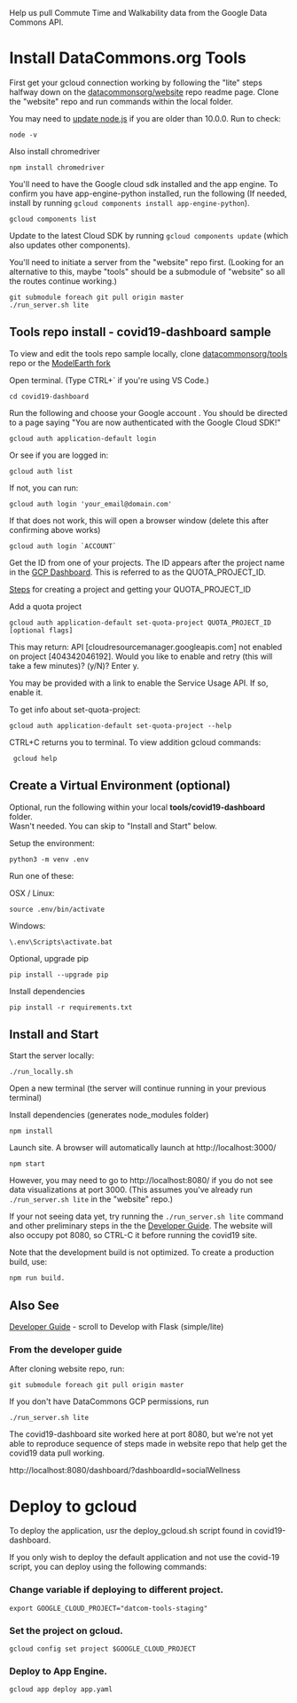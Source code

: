 
Help us pull Commute Time and Walkability data from the Google Data Commons API.  


# Install DataCommons.org Tools

First get your gcloud connection working by following the "lite" steps halfway down on the [datacommonsorg/website](https://github.com/datacommonsorg/website/blob/master/docs/developer_guide.md) repo readme page.  Clone the "website" repo and run commands within the local folder.  

You may need to [update node.js](https://nodejs.org/en/download/current/) if you are older than 10.0.0. Run to check:

	node -v  

<!-- node install says: Make sure that /usr/local/bin is in your $PATH. -->

Also install chromedriver<!-- from developer guide -->

	npm install chromedriver

You'll need to have the Google cloud sdk installed and the app engine.  To confirm you have app-engine-python installed, run the following (If needed, install by running `gcloud components install app-engine-python`).  

	gcloud components list

Update to the latest Cloud SDK by running `gcloud components update` (which also updates other components).  

You'll need to initiate a server from the "website" repo first. (Looking for an alternative to this, maybe "tools" should be a submodule of "website" so all the routes continue working.)

	git submodule foreach git pull origin master
	./run_server.sh lite


## Tools repo install - covid19-dashboard sample

To view and edit the tools repo sample locally, clone [datacommonsorg/tools](https://github.com/datacommonsorg/tools) repo or the [ModelEarth fork](https://github.com/modelearth/tools)  

Open terminal. (Type CTRL+\` if you're using VS Code.)  

	cd covid19-dashboard


Run the following and choose your Google account <!-- map.g 00 -->. You should be directed to a page saying "You are now authenticated with the Google Cloud SDK!"  

	gcloud auth application-default login

Or see if you are logged in:   

	gcloud auth list

If not, you can run:  

	gcloud auth login 'your_email@domain.com'

If that does not work, this will open a browser window (delete this after confirming above works)

	gcloud auth login `ACCOUNT`

Get the ID from one of your projects. The ID appears after the project name in the [GCP Dashboard](https://console.cloud.google.com/home/dashboard). This is referred to as the QUOTA_PROJECT_ID.  

[Steps](https://cloud.google.com/resource-manager/docs/creating-managing-projects) for creating a project and getting your QUOTA\_PROJECT\_ID  

Add a quota project  

	gcloud auth application-default set-quota-project QUOTA_PROJECT_ID [optional flags]

This may return:  API [cloudresourcemanager.googleapis.com] not enabled on project 
[404342046192]. Would you like to enable and retry (this will take a 
few minutes)? (y/N)?  Enter y.

You may be provided with a link to enable the Service Usage API. If so, enable it. 

<!--
Might not be needed:  
Go to [Service Accounts](https://console.cloud.google.com/iam-admin/serviceaccounts?authuser=1) and click "Create Service Account"  
-->

<!--
	Note: Georgia Directory is listed under Resouces Pending Deletion
-->

To get info about set-quota-project:  

	gcloud auth application-default set-quota-project --help

CTRL+C returns you to terminal. To view addition gcloud commands:

	 gcloud help

<!--
Note, the step above does not fix the "Failed to compile" errow below.  Maybe we need to make additional Google Cloud settings, perhaps for a specific project?  
GCP Project datcom-tools-staging is mentioned on the readme.  


To prevent initial error:  

In package.json AND package-lock.json, change eslint from ^6.6.0 to:

	"eslint": "^7.13.0"
-->

<!--
Fix the dependency tree, follow these steps in the exact order. (Skip step 1 if you don't have a .lock file yet. Also skip step 2 if you don't have a node_modules folder yet.):

  1. Delete package-lock.json (not package.json!) in your project folder.
  2. Delete node_modules in your project folder.
  3. Remove "eslint" from dependencies and/or devDependencies in the package.json file in your project folder.
  4. Run npm install, depending on the package manager you use.
-->

## Create a Virtual Environment (optional)

Optional, run the following within your local **tools/covid19-dashboard** folder.  
Wasn't needed. You can skip to "Install and Start" below.  

Setup the environment:

	python3 -m venv .env

Run one of these:

OSX / Linux:

	source .env/bin/activate

Windows:

	\.env\Scripts\activate.bat

Optional, upgrade pip  

	pip install --upgrade pip

Install dependencies

	pip install -r requirements.txt


## Install and Start

Start the server locally:
<!-- You’d need to have the google cloud sdk installed, as well as app engine (via “gcloud components install app-engine-python”). Maybe already had those. -->

	./run_locally.sh

Open a new terminal (the server will continue running in your previous terminal)  

<!--
Carolyn Au says this should no longer be necessary  

	npm audit fix --force
-->

Install dependencies (generates node_modules folder)

	npm install


Launch site. A browser will automatically launch at http://localhost:3000/  


	npm start

However, you may need to go to http://localhost:8080/ if you do not see data visualizations at port 3000. (This assumes you've already run `./run_server.sh lite` in the "website" repo.)  

If your not seeing data yet, try running the `./run_server.sh lite` command and other preliminary steps in the 
the [Developer Guide](https://github.com/datacommonsorg/website/blob/master/docs/developer_guide.md).  The website will also occupy pot 8080, so CTRL-C it before running the covid19 site.  

Note that the development build is not optimized.
To create a production build, use: 

	npm run build.

<!--
You'll briefly see the DataCommons.org header when refreshing, then a "Failed to compile" occurs with a long list starting with the following:  

	src/App.tsx
	  Line 25:9:    Replace `GeoIdToDataType,·GeoIdToPlaceInfoType,·KeyToTimeSeriesType` with `⏎··GeoIdToDataType,⏎··GeoIdToPlaceInfoType,⏎··KeyToTimeSeriesType,⏎`                    prettier/prettier
	  Line 38:3:    Delete `⏎`                                                                                                                                                         prettier/prettier
	  Line 66:27:   The 'URLSearchParams' is not supported until Node.js 10.0.0. The configured version range is '>=8.0.0'                                                             node/no-unsupported-features/node-builtins


Chaning to the following did not allow browser to launch  

    "@babel/eslint-parser": "^7.13.0",
    "@babel/eslint-plugin": "^7.13.0",

-->

## Also See

<!--[Contributing Data]()  -->
[Developer Guide](https://github.com/datacommonsorg/website/blob/master/docs/developer_guide.md) - scroll to Develop with Flask (simple/lite)  

### From the developer guide

After cloning website repo, run:  

	git submodule foreach git pull origin master

If you don't have DataCommons GCP permissions, run

	./run_server.sh lite

The covid19-dashboard site worked here at port 8080, but we're not yet able to reproduce sequence of steps made in website repo that help get the covid19 data pull working.  

http://localhost:8080/dashboard/?dashboardId=socialWellness

# Deploy to gcloud

To deploy the application, usr the deploy_gcloud.sh script found in covid19-dashboard.  

If you only wish to deploy the default application and not use the covid-19 script, you can deploy using the following commands:  

### Change variable if deploying to different project.
	export GOOGLE_CLOUD_PROJECT="datcom-tools-staging"

### Set the project on gcloud.
	gcloud config set project $GOOGLE_CLOUD_PROJECT

### Deploy to App Engine.
	gcloud app deploy app.yaml



